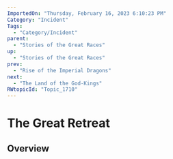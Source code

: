 ```yaml
---
ImportedOn: "Thursday, February 16, 2023 6:10:23 PM"
Category: "Incident"
Tags:
  - "Category/Incident"
parent:
  - "Stories of the Great Races"
up:
  - "Stories of the Great Races"
prev:
  - "Rise of the Imperial Dragons"
next:
  - "The Land of the God-Kings"
RWtopicId: "Topic_1710"
---
```

# The Great Retreat
## Overview
